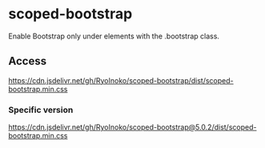 # scoped-bootstrap  
Enable Bootstrap only under elements with the .bootstrap class.

## Access  
https://cdn.jsdelivr.net/gh/RyoInoko/scoped-bootstrap/dist/scoped-bootstrap.min.css

### Specific version  
https://cdn.jsdelivr.net/gh/RyoInoko/scoped-bootstrap@5.0.2/dist/scoped-bootstrap.min.css
